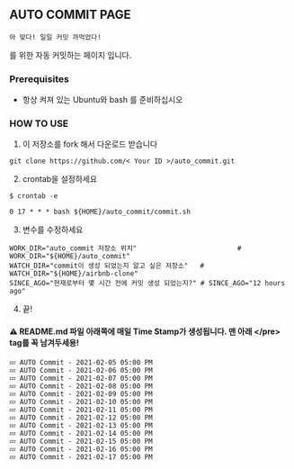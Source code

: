 ## AUTO COMMIT PAGE 
```
아 맞다! 일일 커밋 까먹었다!
```
를 위한 자동 커밋하는 페이지 입니다.

### Prerequisites
- 항상 켜져 있는 Ubuntu와 bash 를 준비하십시오

### HOW TO USE
1. 이 저장소를 fork 해서 다운로드 받습니다
<pre><code>git clone https://github.com/< Your ID >/auto_commit.git
</code></pre>

2. crontab을 설정하세요
<pre><code>$ crontab -e

0 17 * * * bash ${HOME}/auto_commit/commit.sh
</code></pre>

3. 변수를 수정하세요
```
WORK_DIR="auto_commit 저장소 위치"                         # WORK_DIR="${HOME}/auto_commit"
WATCH_DIR="commit이 생성 되었는지 알고 싶은 저장소"	# WATCH_DIR="${HOME}/airbnb-clone"
SINCE_AGO="현재로부터 몇 시간 전에 커밋 생성 되었는지?" # SINCE_AGO="12 hours ago"
```

4. 끝!

#### ⚠ README.md 파일 아래쪽에 매일 Time Stamp가 생성됩니다. 맨 아래 \</pre\> tag를 꼭 남겨두세용!


<pre>
<code>💤 AUTO Commit - 2021-02-05 05:00 PM</code>
<code>💤 AUTO Commit - 2021-02-06 05:00 PM</code>
<code>💤 AUTO Commit - 2021-02-07 05:00 PM</code>
<code>💤 AUTO Commit - 2021-02-08 05:00 PM</code>
<code>💤 AUTO Commit - 2021-02-09 05:00 PM</code>
<code>💤 AUTO Commit - 2021-02-10 05:00 PM</code>
<code>💤 AUTO Commit - 2021-02-11 05:00 PM</code>
<code>💤 AUTO Commit - 2021-02-12 05:00 PM</code>
<code>💤 AUTO Commit - 2021-02-13 05:00 PM</code>
<code>💤 AUTO Commit - 2021-02-14 05:00 PM</code>
<code>💤 AUTO Commit - 2021-02-15 05:00 PM</code>
<code>💤 AUTO Commit - 2021-02-16 05:00 PM</code>
<code>💤 AUTO Commit - 2021-02-17 05:00 PM</code>
</pre>
